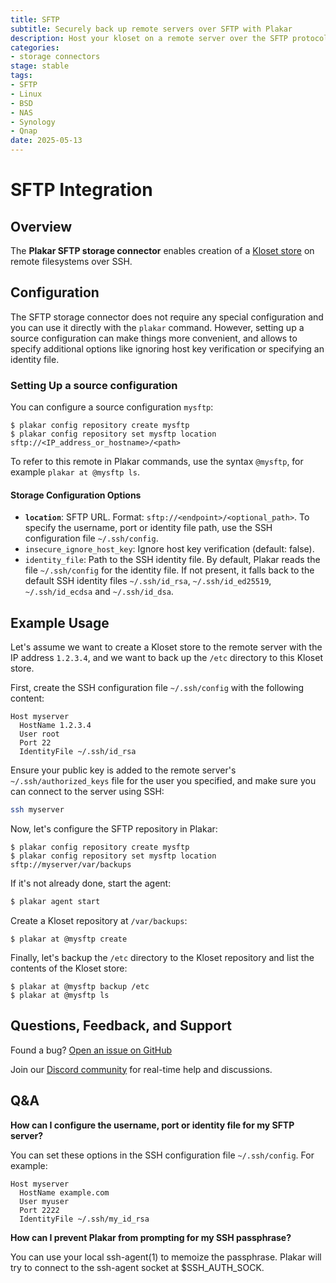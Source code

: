 ```yaml
---
title: SFTP
subtitle: Securely back up remote servers over SFTP with Plakar
description: Host your kloset on a remote server over the SFTP protocol.
categories:
- storage connectors
stage: stable
tags:
- SFTP
- Linux
- BSD
- NAS
- Synology
- Qnap
date: 2025-05-13
---
```


# SFTP Integration

## Overview

The **Plakar SFTP storage connector** enables creation of a [Kloset store](/posts/2025-04-29/kloset-the-immutable-data-store/) on remote filesystems over SSH.

## Configuration

The SFTP storage connector does not require any special configuration and you can use it directly with the `plakar` command. However, setting up a source configuration can make things more convenient, and allows to specify additional options like ignoring host key verification or specifying an identity file.

### Setting Up a source configuration

You can configure a source configuration `mysftp`:

```
$ plakar config repository create mysftp
$ plakar config repository set mysftp location sftp://<IP_address_or_hostname>/<path>
```

To refer to this remote in Plakar commands, use the syntax `@mysftp`, for example `plakar at @mysftp ls`.

#### Storage Configuration Options

- **`location`**: SFTP URL. Format: `sftp://<endpoint>/<optional_path>`. To specify the username, port or identity file path, use the SSH configuration file `~/.ssh/config`.
- `insecure_ignore_host_key`: Ignore host key verification (default: false).
- `identity_file`: Path to the SSH identity file. By default, Plakar reads the file `~/.ssh/config` for the identity file. If not present, it falls back to the default SSH identity files `~/.ssh/id_rsa`, `~/.ssh/id_ed25519`, `~/.ssh/id_ecdsa` and `~/.ssh/id_dsa`.


## Example Usage

Let's assume we want to create a Kloset store to the remote server with the IP address `1.2.3.4`, and we want to back up the `/etc` directory to this Kloset store.

First, create the SSH configuration file `~/.ssh/config` with the following content:

```
Host myserver
  HostName 1.2.3.4
  User root
  Port 22
  IdentityFile ~/.ssh/id_rsa
```

Ensure your public key is added to the remote server's `~/.ssh/authorized_keys` file for the user you specified, and make sure you can connect to the server using SSH:

```bash
ssh myserver
```

Now, let's configure the SFTP repository in Plakar:

```
$ plakar config repository create mysftp
$ plakar config repository set mysftp location sftp://myserver/var/backups
```

If it's not already done, start the agent:

```bash
$ plakar agent start
```

Create a Kloset repository at `/var/backups`:

```
$ plakar at @mysftp create
```

Finally, let's backup the `/etc` directory to the Kloset repository and list the contents of the Kloset store:

```
$ plakar at @mysftp backup /etc
$ plakar at @mysftp ls
```

## Questions, Feedback, and Support

Found a bug? [Open an issue on GitHub](https://github.com/PlakarKorp/plakar/issues/new?title=Bug%20report%20on%20SFTP%20integration&body=Please%20provide%20a%20detailed%20description%20of%20the%20issue.%0A%0A**Plakar%20version**)

Join our [Discord community](https://discord.gg/uuegtnF2Q5) for real-time help and discussions.

## Q&A

**How can I configure the username, port or identity file for my SFTP server?**

You can set these options in the SSH configuration file `~/.ssh/config`. For example:

```
Host myserver
  HostName example.com
  User myuser
  Port 2222
  IdentityFile ~/.ssh/my_id_rsa
```

**How can I prevent Plakar from prompting for my SSH passphrase?**

You can use your local ssh-agent(1) to memoize the passphrase. Plakar will try
to connect to the ssh-agent socket at $SSH_AUTH_SOCK.
